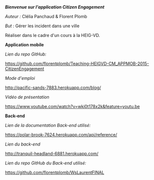 

***Bienvenue sur l'application Citizen Engagement***

*Auteur :* Clélia Panchaud & Florent Plomb

*But :* Gérer les incident dans une ville

Réaliser dans le cadre d'un cours à la HEIG-VD.

**Application mobile**

*Lien du repo GitHub:*

https://github.com/florentplomb/Teaching-HEIGVD-CM_APPMOB-2015-CitizenEngagement

*Mode d'emploi*

http://pacific-sands-7883.herokuapp.com/blog/

*Vidéo de présentation*

https://www.youtube.com/watch?v=wki0t178x2k&feature=youtu.be

**Back-end**

*Lien de la documentation Back-end utilisé:*

https://polar-brook-7624.herokuapp.com/api/reference/

*Lien du back-end*

http://tranquil-headland-6881.herokuapp.com/

*Lien du repo GitHub du Back-end utilisé:*

https://github.com/florentplomb/WsLaurentFINAL
